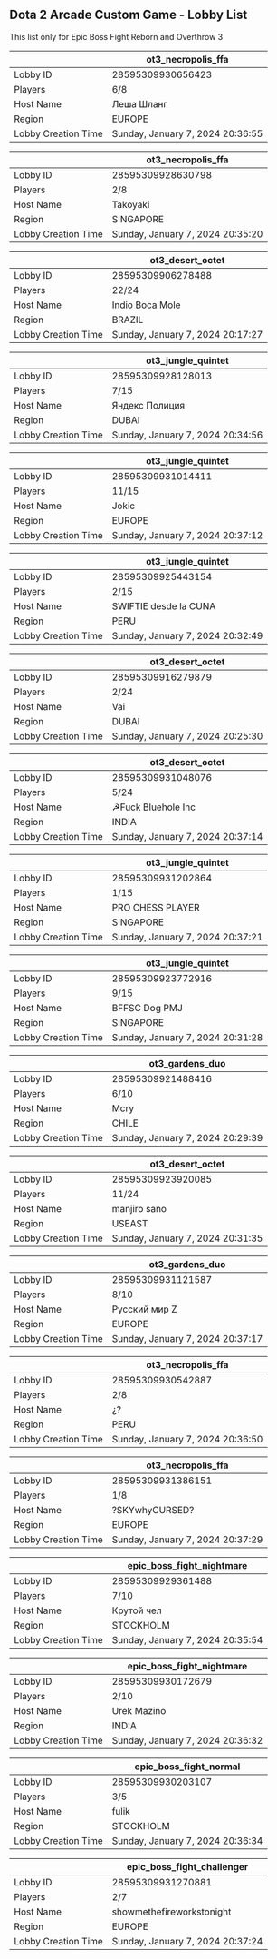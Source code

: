 ## Dota 2 Arcade Custom Game - Lobby List

This list only for Epic Boss Fight Reborn and Overthrow 3

|  | ot3_necropolis_ffa |
| ------ | ------ |
| Lobby ID | 28595309930656423 |
| Players | 6/8 |
| Host Name | Леша Шланг |
| Region | EUROPE |
| Lobby Creation Time | Sunday, January 7, 2024 20:36:55 |


|  | ot3_necropolis_ffa |
| ------ | ------ |
| Lobby ID | 28595309928630798 |
| Players | 2/8 |
| Host Name | Takoyaki |
| Region | SINGAPORE |
| Lobby Creation Time | Sunday, January 7, 2024 20:35:20 |


|  | ot3_desert_octet |
| ------ | ------ |
| Lobby ID | 28595309906278488 |
| Players | 22/24 |
| Host Name | Indio Boca Mole |
| Region | BRAZIL |
| Lobby Creation Time | Sunday, January 7, 2024 20:17:27 |


|  | ot3_jungle_quintet |
| ------ | ------ |
| Lobby ID | 28595309928128013 |
| Players | 7/15 |
| Host Name | Яндекс Полиция |
| Region | DUBAI |
| Lobby Creation Time | Sunday, January 7, 2024 20:34:56 |


|  | ot3_jungle_quintet |
| ------ | ------ |
| Lobby ID | 28595309931014411 |
| Players | 11/15 |
| Host Name | Jokic |
| Region | EUROPE |
| Lobby Creation Time | Sunday, January 7, 2024 20:37:12 |


|  | ot3_jungle_quintet |
| ------ | ------ |
| Lobby ID | 28595309925443154 |
| Players | 2/15 |
| Host Name | SWIFTIE desde la CUNA |
| Region | PERU |
| Lobby Creation Time | Sunday, January 7, 2024 20:32:49 |


|  | ot3_desert_octet |
| ------ | ------ |
| Lobby ID | 28595309916279879 |
| Players | 2/24 |
| Host Name | Vai |
| Region | DUBAI |
| Lobby Creation Time | Sunday, January 7, 2024 20:25:30 |


|  | ot3_desert_octet |
| ------ | ------ |
| Lobby ID | 28595309931048076 |
| Players | 5/24 |
| Host Name | ☭Fuck Bluehole Inc |
| Region | INDIA |
| Lobby Creation Time | Sunday, January 7, 2024 20:37:14 |


|  | ot3_jungle_quintet |
| ------ | ------ |
| Lobby ID | 28595309931202864 |
| Players | 1/15 |
| Host Name | PRO CHESS PLAYER |
| Region | SINGAPORE |
| Lobby Creation Time | Sunday, January 7, 2024 20:37:21 |


|  | ot3_jungle_quintet |
| ------ | ------ |
| Lobby ID | 28595309923772916 |
| Players | 9/15 |
| Host Name | BFFSC Dog PMJ |
| Region | SINGAPORE |
| Lobby Creation Time | Sunday, January 7, 2024 20:31:28 |


|  | ot3_gardens_duo |
| ------ | ------ |
| Lobby ID | 28595309921488416 |
| Players | 6/10 |
| Host Name | Mcry |
| Region | CHILE |
| Lobby Creation Time | Sunday, January 7, 2024 20:29:39 |


|  | ot3_desert_octet |
| ------ | ------ |
| Lobby ID | 28595309923920085 |
| Players | 11/24 |
| Host Name | manjiro sano |
| Region | USEAST |
| Lobby Creation Time | Sunday, January 7, 2024 20:31:35 |


|  | ot3_gardens_duo |
| ------ | ------ |
| Lobby ID | 28595309931121587 |
| Players | 8/10 |
| Host Name | Русский мир Z |
| Region | EUROPE |
| Lobby Creation Time | Sunday, January 7, 2024 20:37:17 |


|  | ot3_necropolis_ffa |
| ------ | ------ |
| Lobby ID | 28595309930542887 |
| Players | 2/8 |
| Host Name | ¿? |
| Region | PERU |
| Lobby Creation Time | Sunday, January 7, 2024 20:36:50 |


|  | ot3_necropolis_ffa |
| ------ | ------ |
| Lobby ID | 28595309931386151 |
| Players | 1/8 |
| Host Name | ?SKYwhyCURSED? |
| Region | EUROPE |
| Lobby Creation Time | Sunday, January 7, 2024 20:37:29 |


|  | epic_boss_fight_nightmare |
| ------ | ------ |
| Lobby ID | 28595309929361488 |
| Players | 7/10 |
| Host Name | Крутой чел |
| Region | STOCKHOLM |
| Lobby Creation Time | Sunday, January 7, 2024 20:35:54 |


|  | epic_boss_fight_nightmare |
| ------ | ------ |
| Lobby ID | 28595309930172679 |
| Players | 2/10 |
| Host Name | Urek Mazino |
| Region | INDIA |
| Lobby Creation Time | Sunday, January 7, 2024 20:36:32 |


|  | epic_boss_fight_normal |
| ------ | ------ |
| Lobby ID | 28595309930203107 |
| Players | 3/5 |
| Host Name | fulik |
| Region | STOCKHOLM |
| Lobby Creation Time | Sunday, January 7, 2024 20:36:34 |


|  | epic_boss_fight_challenger |
| ------ | ------ |
| Lobby ID | 28595309931270881 |
| Players | 2/7 |
| Host Name | showmethefireworkstonight |
| Region | EUROPE |
| Lobby Creation Time | Sunday, January 7, 2024 20:37:24 |


